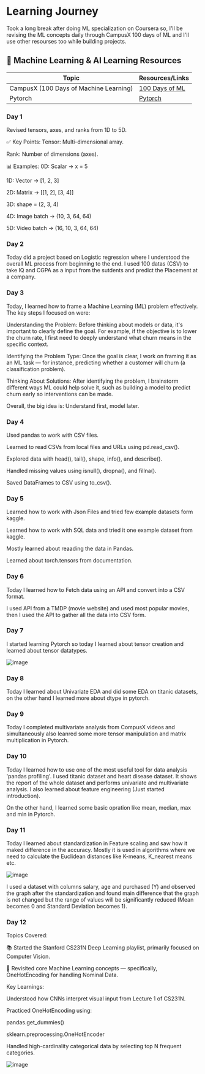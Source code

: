 # Learning Journey 

Took a long break after doing ML specialization on Coursera so, I'll be revising the ML concepts daily through CampusX 100 days of ML and I'll use other resourses too while building projects.



## 📌 Machine Learning & AI Learning Resources  

| Topic                                       | Resources/Links                                       
|---------------------------------------------|------------------------------------------------------|
| CampusX (100 Days of Machine Learning)      | [100 Days of ML](https://campusx.in/) |
| Pytorch           | [Pytorch](https://www.youtube.com/watch?v=Z_ikDlimN6A) |



### Day 1


Revised tensors, axes, and ranks from 1D to 5D.

✅ Key Points:
Tensor: Multi-dimensional array.

Rank: Number of dimensions (axes).

📊 Examples:
0D: Scalar → x = 5

1D: Vector → [1, 2, 3]

2D: Matrix → [[1, 2], [3, 4]]

3D: shape = (2, 3, 4)

4D: Image batch → (10, 3, 64, 64)

5D: Video batch → (16, 10, 3, 64, 64)


### Day 2

Today did a project based on Logistic regression where I understood the overall ML process from beginning to the end. I used 100 datas (CSV) to take IQ and CGPA as a input from the sutdents and predict the Placement at a company. 


### Day 3


Today, I learned how to frame a Machine Learning (ML) problem effectively.
The key steps I focused on were:

Understanding the Problem: Before thinking about models or data, it's important to clearly define the goal. For example, if the objective is to lower the churn rate, I first need to deeply understand what churn means in the specific context.

Identifying the Problem Type: Once the goal is clear, I work on framing it as an ML task — for instance, predicting whether a customer will churn (a classification problem).

Thinking About Solutions: After identifying the problem, I brainstorm different ways ML could help solve it, such as building a model to predict churn early so interventions can be made.

Overall, the big idea is:
Understand first, model later.


### Day 4

Used pandas to work with CSV files.

Learned to read CSVs from local files and URLs using pd.read_csv().

Explored data with head(), tail(), shape, info(), and describe().

Handled missing values using isnull(), dropna(), and fillna().

Saved DataFrames to CSV using to_csv().


### Day 5

Learned how to work with Json Files and tried few example datasets form kaggle.

Learned how to work with SQL data and tried it one example dataset from kaggle.

Mostly learned about reaading the data in Pandas.

Learned about torch.tensors from documentation.


### Day 6

Today I learned how to Fetch data using an API and convert into a CSV format.

I used API from a TMDP (movie website) and used most popular movies, then I used the API to gather all the data into CSV form.


### Day 7

I started learning Pytorch so today I learned about tensor creation and learned about tensor datatypes.

![image](https://github.com/user-attachments/assets/faa9ac65-ef94-4418-bfe0-355f78f17bb0)


### Day 8

Today I learned about Univariate EDA and did some EDA on titanic datasets, on the other hand I learned more about dtype in pytorch.


### Day 9

Today I completed multivariate analysis from CompusX videos and simultaneously also leanred some more tensor manipulation and matrix multiplication in Pytorch.


### Day 10

Today I learned how to use one of the most useful tool for data analysis 'pandas profiling'. I used titanic dataset and heart disease dataset. It shows the report of the whole dataset and performs univariate and multivariate analysis. I also learned about feature engineering (Just started introduction). 

On the other hand, I learned some basic opration like mean, median, max and min in Pytorch.


### Day 11 


Today I learned about standardization in Feature scaling and saw how it maked difference in the accuracy. Mostly it is used in algorithms where we need to calculate the Euclidean distances like K-means, K_nearest means etc. 

![image](https://github.com/user-attachments/assets/b7270a85-4642-4734-99bb-9cb3b6f45458)


I used a dataset with columns salary, age and purchased (Y) and observed the graph after the standardization and found main difference that the graph is not changed but the range of values will be significantly reduced (Mean becomes 0 and Standard Deviation becomes 1).


### Day 12

Topics Covered:

📚 Started the Stanford CS231N Deep Learning playlist, primarily focused on Computer Vision.

🔁 Revisited core Machine Learning concepts — specifically, OneHotEncoding for handling Nominal Data.

Key Learnings:

Understood how CNNs interpret visual input from Lecture 1 of CS231N.

Practiced OneHotEncoding using:

pandas.get_dummies()

sklearn.preprocessing.OneHotEncoder

Handled high-cardinality categorical data by selecting top N frequent categories.


![image](https://github.com/user-attachments/assets/ee3e017e-be33-4a6c-a4b3-0f5945e502be)

